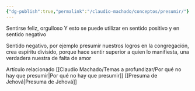 ```yaml
---
{"dg-publish":true,"permalink":"/claudio-machado/conceptos/presumir/"}
---
```


Sentirse feliz, orgulloso 
Y esto se puede utilizar en sentido positivo y en sentido negativo 

Sentido negativo, por ejemplo presumir nuestros logros en la congregación, crea espíritu divisido, porque hace sentir superior a quien lo manifiesta, una verdadera nuestra de falta de amor 






Artículo relacionado 
[[Claudio Machado/Temas a profundizar/Por qué no hay que presumir\|Por qué no hay que presumir]]
[[Presuma de Jehová\|Presuma de Jehová]]